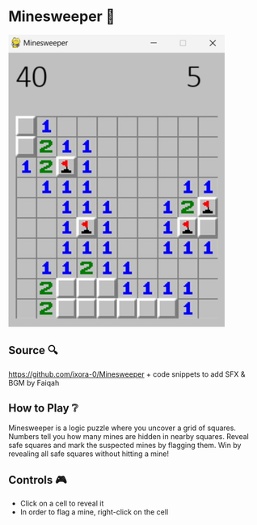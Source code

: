 # Minesweeper 🚩

![game_screenshot](https://github.com/phiredz/minesweeper_pw/blob/main/minesweeper_screenshot.png)

## Source 🔍
https://github.com/ixora-0/Minesweeper + code snippets to add SFX & BGM by Faiqah

## How to Play ❔
Minesweeper is a logic puzzle where you uncover a grid of squares. Numbers tell you how many mines are hidden in nearby squares. Reveal safe squares and mark the suspected mines by flagging them. Win by revealing all safe squares without hitting a mine!

## Controls 🎮
- Click on a cell to reveal it
- In order to flag a mine, right-click on the cell
